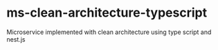 # ms-clean-architecture-typescript
Microservice implemented with clean architecture using type script and nest.js
